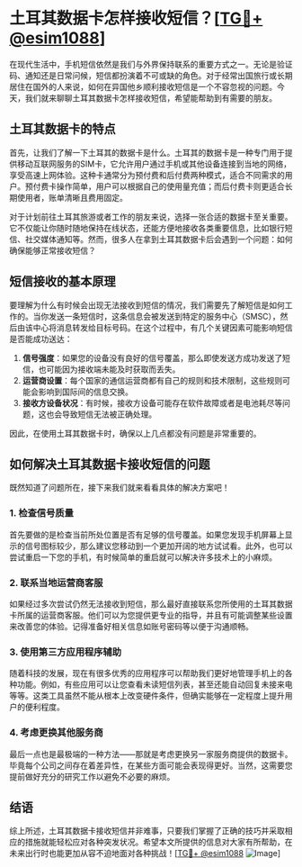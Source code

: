 # 土耳其数据卡怎样接收短信？[[TG💪+ @esim1088](https://t.me/s/esim1088)]

在现代生活中，手机短信依然是我们与外界保持联系的重要方式之一。无论是验证码、通知还是日常问候，短信都扮演着不可或缺的角色。对于经常出国旅行或长期居住在国外的人来说，如何在异国他乡顺利接收短信是一个不容忽视的问题。今天，我们就来聊聊土耳其数据卡怎样接收短信，希望能帮助到有需要的朋友。

## 土耳其数据卡的特点

首先，让我们了解一下土耳其的数据卡是什么。土耳其的数据卡是一种专门用于提供移动互联网服务的SIM卡，它允许用户通过手机或其他设备连接到当地的网络，享受高速上网体验。这种卡通常分为预付费和后付费两种模式，适合不同需求的用户。预付费卡操作简单，用户可以根据自己的使用量充值；而后付费卡则更适合长期使用者，账单清晰且费用固定。

对于计划前往土耳其旅游或者工作的朋友来说，选择一张合适的数据卡至关重要。它不仅能让你随时随地保持在线状态，还能方便地接收各类重要信息，比如银行短信、社交媒体通知等。然而，很多人在拿到土耳其数据卡后会遇到一个问题：如何确保能够正常接收短信？

## 短信接收的基本原理

要理解为什么有时候会出现无法接收到短信的情况，我们需要先了解短信是如何工作的。当你发送一条短信时，这条信息会被发送到特定的服务中心（SMSC），然后由该中心将消息转发给目标号码。在这个过程中，有几个关键因素可能影响短信是否能成功送达：

1. **信号强度**：如果您的设备没有良好的信号覆盖，那么即使发送方成功发送了短信，也可能因为接收端未能及时获取而丢失。
2. **运营商设置**：每个国家的通信运营商都有自己的规则和技术限制，这些规则可能会影响到国际间的信息交换。
3. **接收方设备状况**：有时候，接收方设备可能存在软件故障或者是电池耗尽等问题，这也会导致短信无法被正确处理。

因此，在使用土耳其数据卡时，确保以上几点都没有问题是非常重要的。

## 如何解决土耳其数据卡接收短信的问题

既然知道了问题所在，接下来我们就来看看具体的解决方案吧！

### 1. 检查信号质量
首先要做的是检查当前所处位置是否有足够的信号覆盖。如果您发现手机屏幕上显示的信号图标较少，那么建议您移动到一个更加开阔的地方试试看。此外，也可以尝试重启一下您的手机，有时候简单的重启就可以解决许多技术上的小麻烦。

### 2. 联系当地运营商客服
如果经过多次尝试仍然无法接收到短信，那么最好直接联系您所使用的土耳其数据卡所属的运营商客服。他们可以为您提供更专业的指导，并且有可能调整某些设置来改善您的体验。记得准备好相关信息如账号密码等以便于沟通顺畅。

### 3. 使用第三方应用程序辅助
随着科技的发展，现在有很多优秀的应用程序可以帮助我们更好地管理手机上的各种功能。例如，有些应用可以让您查看未读短信列表，甚至还能自动回复未接来电等等。这类工具虽然不能从根本上改变硬件条件，但确实能够在一定程度上提升用户的便利程度。

### 4. 考虑更换其他服务商
最后一点也是最极端的一种方法——那就是考虑更换另一家服务商提供的数据卡。毕竟每个公司之间存在着差异性，在某些方面可能会表现得更好。当然，这需要您提前做好充分的研究工作以避免不必要的麻烦。

## 结语

综上所述，土耳其数据卡接收短信并非难事，只要我们掌握了正确的技巧并采取相应的措施就能轻松应对各种突发状况。希望本文所提供的信息对大家有所帮助，在未来出行时也能更加从容不迫地面对各种挑战！[[TG💪+ @esim1088](https://t.me/s/esim1088) ![Image](https://i.postimg.cc/4NQfJmqS/Snipaste-2025-05-13-00-14-12.png)]